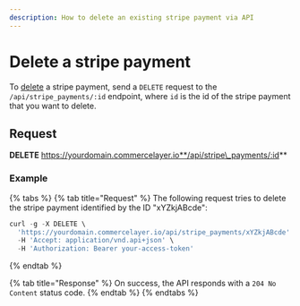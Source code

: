 ```yaml
---
description: How to delete an existing stripe payment via API
---
```


# Delete a stripe payment

To [delete](https://docs.commercelayer.io/developers/deleting-resources) a stripe payment, send a `DELETE` request to the `/api/stripe_payments/:id` endpoint, where `id` is the id of the stripe payment that you want to delete.

## Request

**DELETE** https://yourdomain.commercelayer.io**/api/stripe\_payments/:id**

### Example

{% tabs %}
{% tab title="Request" %}
The following request tries to delete the stripe payment identified by the ID "xYZkjABcde":

```javascript
curl -g -X DELETE \
  'https://yourdomain.commercelayer.io/api/stripe_payments/xYZkjABcde' \
  -H 'Accept: application/vnd.api+json' \
  -H 'Authorization: Bearer your-access-token'
```
{% endtab %}

{% tab title="Response" %}
On success, the API responds with a `204 No Content` status code.
{% endtab %}
{% endtabs %}
